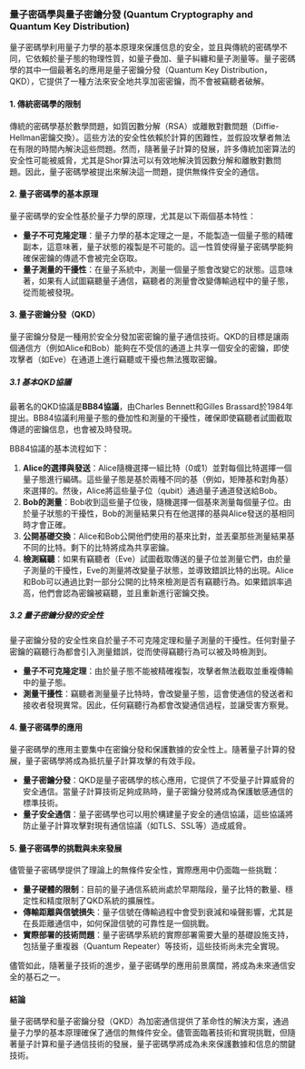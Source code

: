 ### **量子密碼學與量子密鑰分發 (Quantum Cryptography and Quantum Key Distribution)**

量子密碼學利用量子力學的基本原理來保護信息的安全，並且與傳統的密碼學不同，它依賴於量子態的物理性質，如量子疊加、量子糾纏和量子測量等。量子密碼學的其中一個最著名的應用是量子密鑰分發（Quantum Key Distribution，QKD），它提供了一種方法來安全地共享加密密鑰，而不會被竊聽者破解。

#### **1. 傳統密碼學的限制**
傳統的密碼學基於數學問題，如質因數分解（RSA）或離散對數問題（Diffie-Hellman密鑰交換）。這些方法的安全性依賴於計算的困難性，並假設攻擊者無法在有限的時間內解決這些問題。然而，隨著量子計算的發展，許多傳統加密算法的安全性可能被威脅，尤其是Shor算法可以有效地解決質因數分解和離散對數問題。因此，量子密碼學被提出來解決這一問題，提供無條件安全的通信。

#### **2. 量子密碼學的基本原理**
量子密碼學的安全性基於量子力學的原理，尤其是以下兩個基本特性：

- **量子不可克隆定理**：量子力學的基本定理之一是，不能製造一個量子態的精確副本，這意味著，量子狀態的複製是不可能的。這一性質使得量子密碼學能夠確保密鑰的傳遞不會被完全窃取。
- **量子測量的干擾性**：在量子系統中，測量一個量子態會改變它的狀態。這意味著，如果有人試圖竊聽量子通信，竊聽者的測量會改變傳輸過程中的量子態，從而能被發現。

#### **3. 量子密鑰分發（QKD）**
量子密鑰分發是一種用於安全分發加密密鑰的量子通信技術。QKD的目標是讓兩個通信方（例如Alice和Bob）能夠在不受信的通道上共享一個安全的密鑰，即使攻擊者（如Eve）在通道上進行竊聽或干擾也無法獲取密鑰。

##### **3.1 基本QKD協議**
最著名的QKD協議是**BB84協議**，由Charles Bennett和Gilles Brassard於1984年提出。BB84協議利用量子態的疊加性和測量的干擾性，確保即使竊聽者試圖截取傳遞的密鑰信息，也會被及時發現。

BB84協議的基本流程如下：

1. **Alice的選擇與發送**：Alice隨機選擇一組比特（0或1）並對每個比特選擇一個量子態進行編碼。這些量子態是基於兩種不同的基（例如，矩陣基和對角基）來選擇的。然後，Alice將這些量子位（qubit）通過量子通道發送給Bob。
2. **Bob的測量**：Bob收到這些量子位後，隨機選擇一個基來測量每個量子位。由於量子狀態的干擾性，Bob的測量結果只有在他選擇的基與Alice發送的基相同時才會正確。
3. **公開基礎交換**：Alice和Bob公開他們使用的基來比對，並丟棄那些測量結果基不同的比特。剩下的比特將成為共享密鑰。
4. **檢測竊聽**：如果有竊聽者（Eve）試圖截取傳送的量子位並測量它們，由於量子測量的干擾性，Eve的測量將改變量子狀態，並導致錯誤比特的出現。Alice和Bob可以通過比對一部分公開的比特來檢測是否有竊聽行為。如果錯誤率過高，他們會認為密鑰被竊聽，並且重新進行密鑰交換。

##### **3.2 量子密鑰分發的安全性**
量子密鑰分發的安全性來自於量子不可克隆定理和量子測量的干擾性。任何對量子密鑰的竊聽行為都會引入測量錯誤，從而使得竊聽行為可以被及時檢測到。

- **量子不可克隆定理**：由於量子態不能被精確複製，攻擊者無法截取並重複傳輸中的量子態。
- **測量干擾性**：竊聽者測量量子比特時，會改變量子態，這會使通信的發送者和接收者發現異常。因此，任何竊聽行為都會改變通信過程，並讓受害方察覺。

#### **4. 量子密碼學的應用**
量子密碼學的應用主要集中在密鑰分發和保護數據的安全性上。隨著量子計算的發展，量子密碼學將成為抵抗量子計算攻擊的有效手段。

- **量子密鑰分發**：QKD是量子密碼學的核心應用，它提供了不受量子計算威脅的安全通信。當量子計算技術足夠成熟時，量子密鑰分發將成為保護敏感通信的標準技術。
- **量子安全通信**：量子密碼學也可以用於構建量子安全的通信協議，這些協議將防止量子計算攻擊對現有通信協議（如TLS、SSL等）造成威脅。

#### **5. 量子密碼學的挑戰與未來發展**
儘管量子密碼學提供了理論上的無條件安全性，實際應用中仍面臨一些挑戰：

- **量子硬體的限制**：目前的量子通信系統尚處於早期階段，量子比特的數量、穩定性和精度限制了QKD系統的擴展性。
- **傳輸距離與信號損失**：量子信號在傳輸過程中會受到衰減和噪聲影響，尤其是在長距離通信中，如何保證信號的可靠性是一個挑戰。
- **實際部署的技術問題**：量子密碼學系統的實際部署需要大量的基礎設施支持，包括量子重複器（Quantum Repeater）等技術，這些技術尚未完全實現。

儘管如此，隨著量子技術的進步，量子密碼學的應用前景廣闊，將成為未來通信安全的基石之一。

#### **結論**
量子密碼學和量子密鑰分發（QKD）為加密通信提供了革命性的解決方案，通過量子力學的基本原理確保了通信的無條件安全。儘管面臨著技術和實現挑戰，但隨著量子計算和量子通信技術的發展，量子密碼學將成為未來保護數據和信息的關鍵技術。